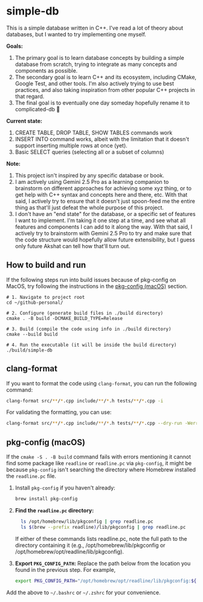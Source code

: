 # simple-db

This is a simple database written in C++. I've read a lot of theory about databases, but I wanted to try implementing one myself.

**Goals:**
1. The primary goal is to learn database concepts by building a simple database from scratch, trying to integrate as many concepts and components as possible.
2. The secondary goal is to learn C++ and its ecosystem, including CMake, Google Test, and other tools. I'm also actively trying to use best practices, and also taking inspiration from other popular C++ projects in that regard.
3. The final goal is to eventually one day someday hopefully rename it to complicated-db 🤣

**Current state:**
1. CREATE TABLE, DROP TABLE, SHOW TABLES commands work
2. INSERT INTO command works, albeit with the limitation that it doesn't support inserting multiple rows at once (yet).
3. Basic SELECT queries (selecting all or a subset of columns)

**Note:**
1. This project isn't inspired by any specific database or book.
2. I am actively using Gemini 2.5 Pro as a learning companion to brainstorm on different approaches for achieving some xyz thing, or to get help with C++ syntax and concepts here and there, etc. With that said, I actively try to ensure that it doesn't just spoon-feed me the entire thing as that'll just defeat the whole purpose of this project.
3. I don't have an "end state" for the database, or a specific set of features I want to implement. I'm taking it one step at a time, and see what all features and components I can add to it along the way. With that said, I actively try to brainstorm with Gemini 2.5 Pro to try and make sure that the code structure would hopefully allow future extensibility, but I guess only future Akshat can tell how that'll turn out.

## How to build and run

If the following steps run into build issues because of pkg-config on MacOS, try following the instructions in the [pkg-config (macOS)](#pkg-config-macos) section.

```shell
# 1. Navigate to project root
cd ~/github-personal/

# 2. Configure (generate build files in ./build directory)
cmake . -B build -DCMAKE_BUILD_TYPE=Release

# 3. Build (compile the code using info in ./build directory)
cmake --build build

# 4. Run the executable (it will be inside the build directory)
./build/simple-db
```

## clang-format

If you want to format the code using `clang-format`, you can run the following command:

```bash
clang-format src/**/*.cpp include/**/*.h tests/**/*.cpp -i
```

For validating the formatting, you can use:

```bash
clang-format src/**/*.cpp include/**/*.h tests/**/*.cpp --dry-run -Werror
```

## pkg-config (macOS)

If the `cmake -S . -B build` command fails with errors mentioning it cannot find some package like `readline` or `readline.pc` via `pkg-config`, it might be because `pkg-config` isn't searching the directory where Homebrew installed the `readline.pc` file.

1. Install `pkg-config` if you haven't already:
   ```bash
   brew install pkg-config
   ```

2. **Find the `readline.pc` directory:**
   ```bash
     ls /opt/homebrew/lib/pkgconfig | grep readline.pc
     ls $(brew --prefix readline)/lib/pkgconfig | grep readline.pc
   ```

    If either of these commands lists readline.pc, note the full path to the directory containing it (e.g., /opt/homebrew/lib/pkgconfig or /opt/homebrew/opt/readline/lib/pkgconfig).

3. **Export `PKG_CONFIG_PATH`:**
    Replace the path below from the location you found in the previous step. For example,
    ```bash
   export PKG_CONFIG_PATH="/opt/homebrew/opt/readline/lib/pkgconfig:${PKG_CONFIG_PATH}"
    ```

Add the above to `~/.bashrc` or `~/.zshrc` for your convenience.
